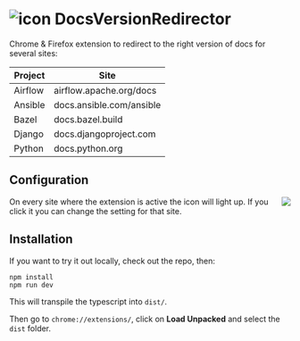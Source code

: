 # ![icon](https://raw.githubusercontent.com/leos/DocsVersionRedirector/master/static/icons/icon48.png) DocsVersionRedirector

Chrome & Firefox extension to redirect to the right version of docs for several sites:

Project | Site
--------|-----
Airflow | airflow.apache.org/docs
Ansible | docs.ansible.com/ansible
Bazel | docs.bazel.build
Django | docs.djangoproject.com
Python | docs.python.org

## Configuration
<img align="right" src="https://raw.githubusercontent.com/leos/DocsVersionRedirector/master/screenshots/python.png" />
On every site where the extension is active the icon will light up. If you click it you can change the setting for that site.

## Installation
If you want to try it out locally, check out the repo, then:
```
npm install
npm run dev
```
This will transpile the typescript into `dist/`.

Then go to `chrome://extensions/`, click on **Load Unpacked** and select the `dist` folder.